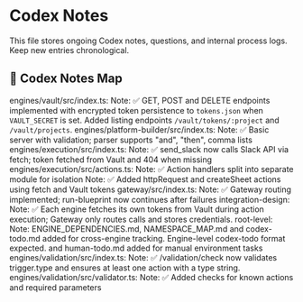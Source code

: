 # Codex Notes
This file stores ongoing Codex notes, questions, and internal process logs. Keep new entries chronological.

## 🧠 Codex Notes Map
engines/vault/src/index.ts:
  Note: ✅ GET, POST and DELETE endpoints implemented with encrypted token persistence to `tokens.json` when `VAULT_SECRET` is set. Added listing endpoints `/vault/tokens/:project` and `/vault/projects`.
engines/platform-builder/src/index.ts:
  Note: ✅ Basic server with validation; parser supports "and", "then", comma lists
engines/execution/src/index.ts:
  Note: ✅ send_slack now calls Slack API via fetch; token fetched from Vault and 404 when missing
engines/execution/src/actions.ts:
  Note: ✅ Action handlers split into separate module for isolation
  Note: ✅ Added httpRequest and createSheet actions using fetch and Vault tokens
gateway/src/index.ts:
  Note: ✅ Gateway routing implemented; run-blueprint now continues after failures
integration-design:
  Note: ✅ Each engine fetches its own tokens from Vault during action execution; Gateway only routes calls and stores credentials.
root-level:
  Note: ENGINE_DEPENDENCIES.md, NAMESPACE_MAP.md and codex-todo.md added for cross-engine tracking. Engine-level codex-todo format expected.
  and human-todo.md added for manual environment tasks
engines/validation/src/index.ts:
  Note: ✅ /validation/check now validates trigger.type and ensures at least one action with a type string.
engines/validation/src/validator.ts:
  Note: ✅ Added checks for known actions and required parameters

